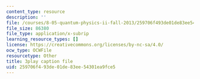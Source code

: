 ```yaml
---
content_type: resource
description: ''
file: /courses/8-05-quantum-physics-ii-fall-2013/259706f493de01de83ee54301ea9fce5_v3dkStu-tMc.srt
file_size: 86380
file_type: application/x-subrip
learning_resource_types: []
license: https://creativecommons.org/licenses/by-nc-sa/4.0/
ocw_type: OCWFile
resourcetype: Other
title: 3play caption file
uid: 259706f4-93de-01de-83ee-54301ea9fce5
---
```

